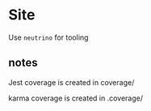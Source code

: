 # Site

Use `neutrino` for tooling

## notes
Jest coverage is created in coverage/

karma coverage is created in .coverage/